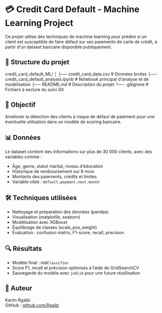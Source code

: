 # 💳 Credit Card Default - Machine Learning Project

Ce projet utilise des techniques de machine learning pour prédire si un client est susceptible de faire défaut sur ses paiements de carte de crédit, à partir d’un dataset bancaire disponible publiquement.

## 📁 Structure du projet

credit_card_default_ML/
│
├── credit_card_data.csv # Données brutes
├── credit_card_default_analysis.ipynb # Notebook principal d'analyse et de modélisation
├── README.md # Description du projet
└── .gitignore # Fichiers à exclure du suivi Git


## 🎯 Objectif

Améliorer la détection des clients à risque de défaut de paiement pour une éventuelle utilisation dans un modèle de scoring bancaire.

## 📊 Données

Le dataset contient des informations sur plus de 30 000 clients, avec des variables comme :
- Âge, genre, statut marital, niveau d’éducation
- Historique de remboursement sur 6 mois
- Montants des paiements, crédits et limites
- Variable cible : `default.payment.next.month`

## 🛠️ Techniques utilisées

- Nettoyage et préparation des données (pandas)
- Visualisation (matplotlib, seaborn)
- Modélisation avec XGBoost
- Équilibrage de classes (scale_pos_weight)
- Évaluation : confusion matrix, F1-score, recall, precision

## 🔍 Résultats

- Modèle final : `XGBClassifier`
- Score F1, recall et précision optimisés à l’aide de GridSearchCV
- Sauvegarde du modèle avec `joblib` pour une future réutilisation

## 👤 Auteur

Karim Rgaibi  
GitHub : [github.com/Rgaibi](https://github.com/Rgaibi)



